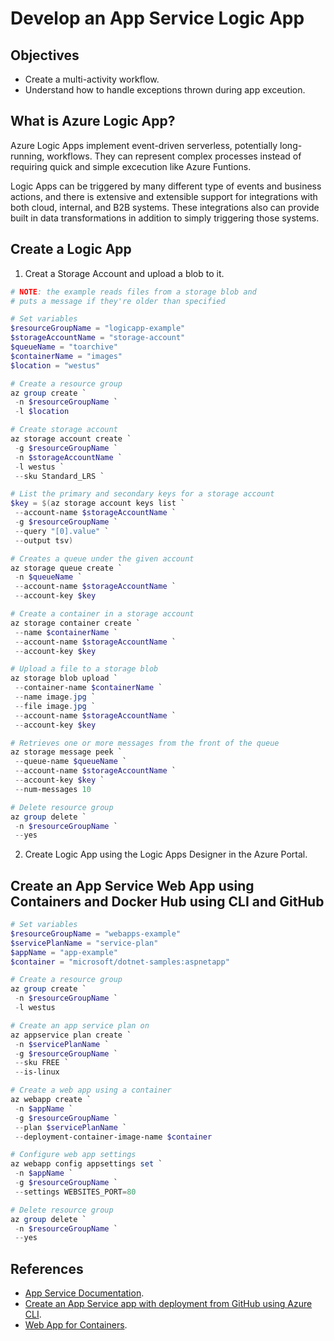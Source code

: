 # Develop an App Service Logic App

## Objectives
* Create a multi-activity workflow.
* Understand how to handle exceptions thrown during app exceution.

## What is Azure Logic App?
Azure Logic Apps implement event-driven serverless, potentially long-running, workflows. They can represent complex processes instead of requiring quick and simple excecution like Azure Funtions.

Logic Apps can be triggered by many different type of events and business actions, and there is extensive and extensible support for integrations with both cloud, internal, and B2B systems. These integrations also can provide built in data transformations in addition to simply triggering those systems.

## Create a Logic App
1. Creat a Storage Account and upload a blob to it.
```powershell
# NOTE: the example reads files from a storage blob and 
# puts a message if they're older than specified

# Set variables
$resourceGroupName = "logicapp-example"
$storageAccountName = "storage-account"
$queueName = "toarchive"
$containerName = "images"
$location = "westus"

# Create a resource group
az group create `
 -n $resourceGroupName `
 -l $location

# Create storage account
az storage account create `
 -g $resourceGroupName `
 -n $storageAccountName `
 -l westus `
 --sku Standard_LRS `

# List the primary and secondary keys for a storage account
$key = $(az storage account keys list `
 --account-name $storageAccountName `
 -g $resourceGroupName `
 --query "[0].value" `
 --output tsv)

# Creates a queue under the given account
az storage queue create `
 -n $queueName `
 --account-name $storageAccountName `
 --account-key $key

# Create a container in a storage account
az storage container create `
 --name $containerName `
 --account-name $storageAccountName `
 --account-key $key

# Upload a file to a storage blob
az storage blob upload `
 --container-name $containerName `
 --name image.jpg `
 --file image.jpg `
 --account-name $storageAccountName `
 --account-key $key

# Retrieves one or more messages from the front of the queue
az storage message peek `
 --queue-name $queueName `
 --account-name $storageAccountName `
 --account-key $key `
 --num-messages 10

# Delete resource group
az group delete `
 -n $resourceGroupName `
 --yes
```
2. Create Logic App using the Logic Apps Designer in the Azure Portal.

## Create an App Service Web App using Containers and Docker Hub using CLI and GitHub
```powershell
# Set variables
$resourceGroupName = "webapps-example"
$servicePlanName = "service-plan"
$appName = "app-example"
$container = "microsoft/dotnet-samples:aspnetapp"

# Create a resource group
az group create `
 -n $resourceGroupName `
 -l westus

# Create an app service plan on
az appservice plan create `
 -n $servicePlanName `
 -g $resourceGroupName `
 --sku FREE `
 --is-linux

# Create a web app using a container
az webapp create `
 -n $appName `
 -g $resourceGroupName `
 --plan $servicePlanName `
 --deployment-container-image-name $container

# Configure web app settings
az webapp config appsettings set `
 -n $appName `
 -g $resourceGroupName `
 --settings WEBSITES_PORT=80

# Delete resource group
az group delete `
 -n $resourceGroupName `
 --yes
```

## References
* [App Service Documentation](https://docs.microsoft.com/en-us/azure/app-service/).
* [Create an App Service app with deployment from GitHub using Azure CLI](https://docs.microsoft.com/bs-latn-ba/azure/app-service/scripts/cli-deploy-github).
* [Web App for Containers](https://azure.microsoft.com/en-us/services/app-service/containers/).
